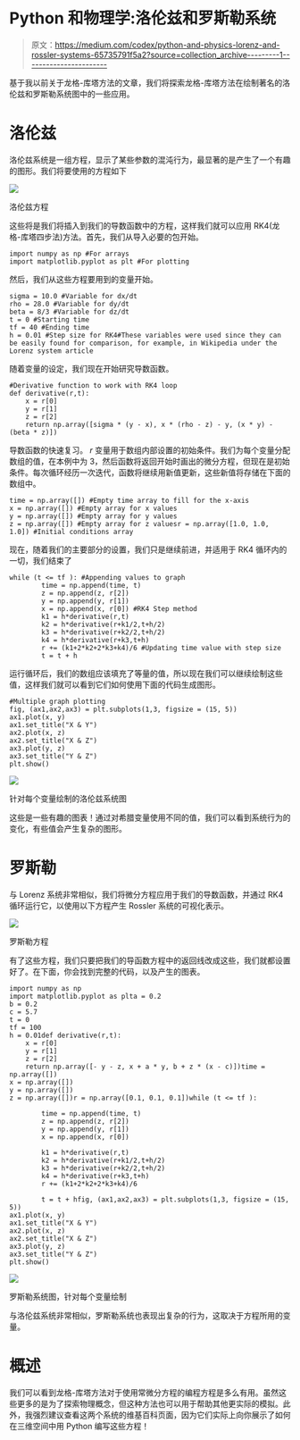 # Python 和物理学:洛伦兹和罗斯勒系统

> 原文：<https://medium.com/codex/python-and-physics-lorenz-and-rossler-systems-65735791f5a2?source=collection_archive---------1----------------------->

基于我以前关于龙格-库塔方法的文章，我们将探索龙格-库塔方法在绘制著名的洛伦兹和罗斯勒系统图中的一些应用。

# **洛伦兹**

洛伦兹系统是一组方程，显示了某些参数的混沌行为，最显著的是产生了一个有趣的图形。我们将要使用的方程如下

![](img/48493897297a75175e55ed39476f437a.png)

洛伦兹方程

这些将是我们将插入到我们的导数函数中的方程，这样我们就可以应用 RK4(龙格-库塔四步法)方法。首先，我们从导入必要的包开始。

```
import numpy as np #For arrays
import matplotlib.pyplot as plt #For plotting
```

然后，我们从这些方程要用到的变量开始。

```
sigma = 10.0 #Variable for dx/dt
rho = 28.0 #Variable for dy/dt
beta = 8/3 #Variable for dz/dt
t = 0 #Starting time
tf = 40 #Ending time
h = 0.01 #Step size for RK4#These variables were used since they can be easily found for comparison, for example, in Wikipedia under the Lorenz system article
```

随着变量的设定，我们现在开始研究导数函数。

```
#Derivative function to work with RK4 loop
def derivative(r,t):
    x = r[0]
    y = r[1]
    z = r[2]
    return np.array([sigma * (y - x), x * (rho - z) - y, (x * y) - (beta * z)])
```

导数函数的快速复习。 *r* 变量用于数组内部设置的初始条件。我们为每个变量分配数组的值，在本例中为 3，然后函数将返回开始时画出的微分方程，但现在是初始条件。每次循环经历一次迭代，函数将继续用新值更新，这些新值将存储在下面的数组中。

```
time = np.array([]) #Empty time array to fill for the x-axis
x = np.array([]) #Empty array for x values
y = np.array([]) #Empty array for y values
z = np.array([]) #Empty array for z valuesr = np.array([1.0, 1.0, 1.0]) #Initial conditions array
```

现在，随着我们的主要部分的设置，我们只是继续前进，并适用于 RK4 循环内的一切，我们结束了

```
while (t <= tf ): #Appending values to graph
        time = np.append(time, t)
        z = np.append(z, r[2])
        y = np.append(y, r[1])
        x = np.append(x, r[0]) #RK4 Step method
        k1 = h*derivative(r,t)
        k2 = h*derivative(r+k1/2,t+h/2)
        k3 = h*derivative(r+k2/2,t+h/2)
        k4 = h*derivative(r+k3,t+h)
        r += (k1+2*k2+2*k3+k4)/6 #Updating time value with step size
        t = t + h
```

运行循环后，我们的数组应该填充了等量的值，所以现在我们可以继续绘制这些值，这样我们就可以看到它们如何使用下面的代码生成图形。

```
#Multiple graph plotting
fig, (ax1,ax2,ax3) = plt.subplots(1,3, figsize = (15, 5))
ax1.plot(x, y)
ax1.set_title("X & Y")
ax2.plot(x, z)
ax2.set_title("X & Z")
ax3.plot(y, z)
ax3.set_title("Y & Z")
plt.show()
```

![](img/262e3434f1cb661be69d3e7082939508.png)

针对每个变量绘制的洛伦兹系统图

这些是一些有趣的图表！通过对希腊变量使用不同的值，我们可以看到系统行为的变化，有些值会产生复杂的图形。

# **罗斯勒**

与 Lorenz 系统非常相似，我们将微分方程应用于我们的导数函数，并通过 RK4 循环运行它，以使用以下方程产生 Rossler 系统的可视化表示。

![](img/5e0ef41da2d14270b114f0bc06b03b8c.png)

罗斯勒方程

有了这些方程，我们只要把我们的导函数方程中的返回线改成这些，我们就都设置好了。在下面，你会找到完整的代码，以及产生的图表。

```
import numpy as np
import matplotlib.pyplot as plta = 0.2
b = 0.2
c = 5.7
t = 0
tf = 100
h = 0.01def derivative(r,t):
    x = r[0]
    y = r[1]
    z = r[2]
    return np.array([- y - z, x + a * y, b + z * (x - c)])time = np.array([])
x = np.array([])
y = np.array([])
z = np.array([])r = np.array([0.1, 0.1, 0.1])while (t <= tf ):

        time = np.append(time, t)
        z = np.append(z, r[2])
        y = np.append(y, r[1])
        x = np.append(x, r[0])

        k1 = h*derivative(r,t)
        k2 = h*derivative(r+k1/2,t+h/2)
        k3 = h*derivative(r+k2/2,t+h/2)
        k4 = h*derivative(r+k3,t+h)
        r += (k1+2*k2+2*k3+k4)/6

        t = t + hfig, (ax1,ax2,ax3) = plt.subplots(1,3, figsize = (15, 5))
ax1.plot(x, y)
ax1.set_title("X & Y")
ax2.plot(x, z)
ax2.set_title("X & Z")
ax3.plot(y, z)
ax3.set_title("Y & Z")
plt.show()
```

![](img/7b93cb67d1994de2566f3740955fd3c9.png)

罗斯勒系统图，针对每个变量绘制

与洛伦兹系统非常相似，罗斯勒系统也表现出复杂的行为，这取决于方程所用的变量。

# **概述**

我们可以看到龙格-库塔方法对于使用常微分方程的编程方程是多么有用。虽然这些更多的是为了探索物理概念，但这种方法也可以用于帮助其他更实际的模拟。此外，我强烈建议查看这两个系统的维基百科页面，因为它们实际上向你展示了如何在三维空间中用 Python 编写这些方程！